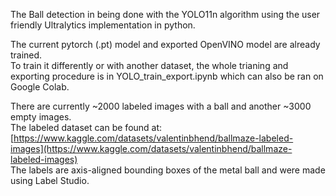 The Ball detection in being done with the YOLO11n algorithm using the user friendly Ultralytics implementation in python. 

The current pytorch (.pt) model and exported OpenVINO model are already trained. <br>
To train it differently or with another dataset, the whole trianing and exporting procedure is in YOLO_train_export.ipynb which can also be ran on Google Colab. 

There are currently ~2000 labeled images with a ball and another ~3000 empty images. <br>
The labeled dataset can be found at: [https://www.kaggle.com/datasets/valentinbhend/ballmaze-labeled-images](https://www.kaggle.com/datasets/valentinbhend/ballmaze-labeled-images) <br>
The labels are axis-aligned bounding boxes of the metal ball and were made using Label Studio. 

